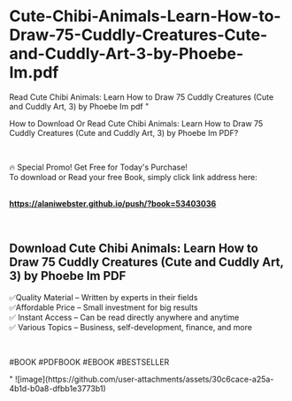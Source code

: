 # Cute-Chibi-Animals-Learn-How-to-Draw-75-Cuddly-Creatures-Cute-and-Cuddly-Art-3-by-Phoebe-Im.pdf
Read Cute Chibi Animals: Learn How to Draw 75 Cuddly Creatures (Cute and Cuddly Art, 3) by Phoebe Im pdf
"<p>How to Download Or Read Cute Chibi Animals: Learn How to Draw 75 Cuddly Creatures (Cute and Cuddly Art, 3) by Phoebe Im PDF?</p>
<p>&nbsp;</p>
<p>&#128293;  Special Promo! Get Free for Today's Purchase!<br />To download or Read your free Book, simply click link address here:&nbsp;<br />&nbsp;</p>
<p><a href=""https://alaniwebster.github.io/push/?book=53403036""><strong>https://alaniwebster.github.io/push/?book=53403036</strong></a></p>
<p>&nbsp;</p>
<h2>Download Cute Chibi Animals: Learn How to Draw 75 Cuddly Creatures (Cute and Cuddly Art, 3) by Phoebe Im PDF</h2>
<p>&#x2705;Quality Material &ndash; Written by experts in their fields<br />&#x2705;Affordable Price &ndash; Small investment for big results<br />&#x2705; Instant Access &ndash; Can be read directly anywhere and anytime<br />&#x2705; Various Topics &ndash; Business, self-development, finance, and more</p>
<p>&nbsp;</p>
<p>#BOOK #PDFBOOK #EBOOK #BESTSELLER</p>
"
![image](https://github.com/user-attachments/assets/30c6cace-a25a-4b1d-b0a8-dfbb1e3773b1)
